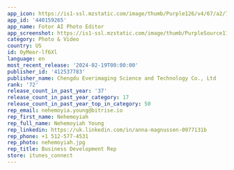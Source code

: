```yaml
---
app_icon: https://is1-ssl.mzstatic.com/image/thumb/Purple126/v4/67/a2/7c/67a27c25-6abf-4082-481e-03a0d898fd68/AppIcon-1x_U007emarketing-0-10-0-0-85-220-0.png/1024x1024bb.png
app_id: '440159265'
app_name: Fotor AI Photo Editor
app_screenshot: https://is1-ssl.mzstatic.com/image/thumb/PurpleSource112/v4/a9/7b/0b/a97b0b89-f901-3907-0ba9-d25a14128da6/e22b5948-4734-4608-b134-f650d241d192__U5168_U80fdai_U7f16_U8f91.png/1284x2778bb.png
category: Photo & Video
country: US
id: 0yMeor-lf6Xl
language: en
most_recent_release: '2024-02-19T00:00:00'
publisher_id: '412537783'
publisher_name: Chengdu Everimaging Science and Technology Co., Ltd
rank: '72'
release_count_in_past_year: '37'
release_count_in_past_year_category: 17
release_count_in_past_year_top_in_category: 50
rep_email: nehemoyia.young@bitrise.io
rep_first_name: Nehemoyiah
rep_full_name: Nehemoyiah Young
rep_linkedin: https://uk.linkedin.com/in/anna-magnussen-0977131b
rep_phone: +1 512-577-4531
rep_photo: nehemoyiah.jpg
rep_title: Business Development Rep
store: itunes_connect
---
```

